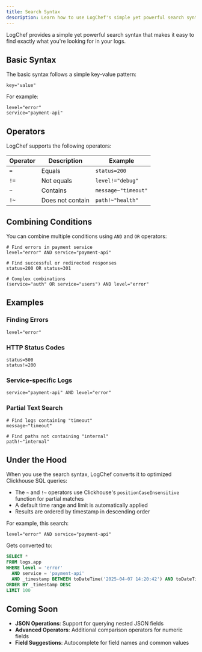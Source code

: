 ```yaml
---
title: Search Syntax
description: Learn how to use LogChef's simple yet powerful search syntax
---
```


LogChef provides a simple yet powerful search syntax that makes it easy to find exactly what you're looking for in your logs.

## Basic Syntax

The basic syntax follows a simple key-value pattern:

```
key="value"
```

For example:

```
level="error"
service="payment-api"
```

## Operators

LogChef supports the following operators:

| Operator | Description      | Example             |
| -------- | ---------------- | ------------------- |
| `=`      | Equals           | `status=200`        |
| `!=`     | Not equals       | `level!="debug"`    |
| `~`      | Contains         | `message~"timeout"` |
| `!~`     | Does not contain | `path!~"health"`    |

## Combining Conditions

You can combine multiple conditions using `AND` and `OR` operators:

```
# Find errors in payment service
level="error" AND service="payment-api"

# Find successful or redirected responses
status=200 OR status=301

# Complex combinations
(service="auth" OR service="users") AND level="error"
```

## Examples

### Finding Errors

```
level="error"
```

### HTTP Status Codes

```
status=500
status!=200
```

### Service-specific Logs

```
service="payment-api" AND level="error"
```

### Partial Text Search

```
# Find logs containing "timeout"
message~"timeout"

# Find paths not containing "internal"
path!~"internal"
```

## Under the Hood

When you use the search syntax, LogChef converts it to optimized Clickhouse SQL queries:

- The `~` and `!~` operators use Clickhouse's `positionCaseInsensitive` function for partial matches
- A default time range and limit is automatically applied
- Results are ordered by timestamp in descending order

For example, this search:

```
level="error" AND service="payment-api"
```

Gets converted to:

```sql
SELECT *
FROM logs.app
WHERE level = 'error'
  AND service = 'payment-api'
  AND _timestamp BETWEEN toDateTime('2025-04-07 14:20:42') AND toDateTime('2025-04-07 14:25:42')
ORDER BY _timestamp DESC
LIMIT 100
```

## Coming Soon

- **JSON Operations**: Support for querying nested JSON fields
- **Advanced Operators**: Additional comparison operators for numeric fields
- **Field Suggestions**: Autocomplete for field names and common values
